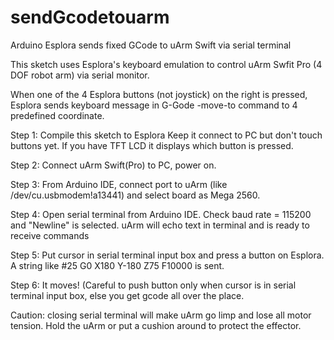 # sendGcodetouarm
Arduino Esplora sends fixed GCode to uArm Swift via serial terminal

This sketch uses Esplora's keyboard emulation to control uArm Swfit Pro (4 DOF robot arm) via serial monitor. 

When one of the 4 Esplora buttons (not joystick) on the right is pressed, Esplora sends keyboard message in G-Gode -move-to command to 4 predefined coordinate.

Step 1: Compile this sketch to Esplora Keep it connect to PC but don't touch buttons yet. If you have TFT LCD it displays which button is pressed.

Step 2: Connect uArm Swift(Pro) to PC, power on.

Step 3: From Arduino IDE, connect port to uArm (like /dev/cu.usbmodem!a13441) and select board as Mega 2560.

Step 4: Open serial terminal from Arduino IDE. Check baud rate = 115200 and "Newline" is selected. uArm will echo text in terminal and is ready to receive commands

Step 5: Put cursor in serial terminal input box and press a button on Esplora. A string like #25 G0 X180 Y-180 Z75 F10000 is sent.

Step 6: It moves! (Careful to push button only when cursor is in serial terminal input box, else you get gcode all over the place.

Caution: closing serial terminal will make uArm go limp and lose all motor tension. Hold the uArm or put a cushion around to protect the effector.
